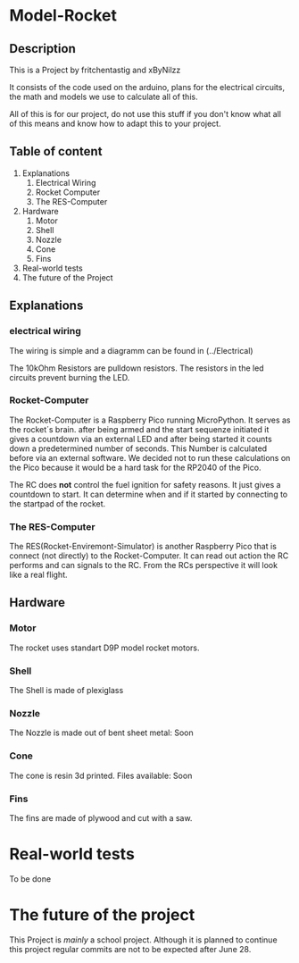 # Model-Rocket

## Description

This is a Project by fritchentastig and xByNilzz

It consists of the code used on the arduino, plans for the electrical circuits, the math and models we use to calculate all of this.

All of this is for our project, do not use this stuff if you don't know what all of this means and know how to adapt this to your project.

## Table of content

1. Explanations
    1. Electrical Wiring
    2. Rocket Computer
    3. The RES-Computer
2. Hardware
    1. Motor
    2. Shell
    3. Nozzle
    4. Cone
    5. Fins
6. Real-world tests
7. The future of the Project


## Explanations

### electrical wiring
The wiring is simple and a diagramm can be found in (../Electrical)

The 10kOhm Resistors are pulldown resistors. The resistors in the led circuits prevent burning the LED.

### Rocket-Computer
The Rocket-Computer is a Raspberry Pico running MicroPython. It serves as the rocket´s brain. after being armed and the start sequenze initiated it gives a countdown via an external LED and after being started it counts down a predetermined number of seconds. This Number is calculated before via an external software. We decided not to run these calculations on the Pico because it would be a hard task for the RP2040 of the Pico.

The RC does **not** control the fuel ignition for safety reasons. It just gives a countdown to start. It can determine when and if it started by connecting to the startpad of the rocket.

### The RES-Computer
The RES(Rocket-Enviremont-Simulator) is another Raspberry Pico that is connect (not directly) to the Rocket-Computer. It can read out action the RC performs and can signals to the RC. From the RCs perspective it will look like a real flight.

## Hardware

### Motor

The rocket uses standart D9P model rocket motors.

### Shell

The Shell is made of plexiglass

### Nozzle

The Nozzle is made out of bent sheet metal: Soon

### Cone

The cone is resin 3d printed. Files available: Soon

### Fins

The fins are made of plywood and cut with a saw.

# Real-world tests

To be done

# The future of the project

This Project is *mainly* a school project. Although it is planned to continue this project regular commits are not to be expected after June 28.

